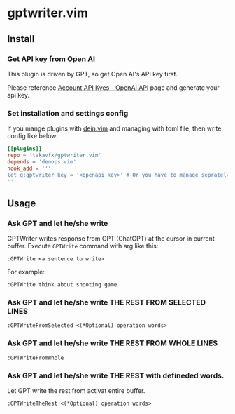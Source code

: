 # gptwriter.vim

## Install


### Get API key from Open AI

This plugin is driven by GPT, so get Open AI's API key first.

Please reference [Account API Kyes - OpenAI API](https://platform.openai.com/account/api-keys) page and generate your api key.

### Set installation and settings config

If you mange plugins with [dein.vim](https://github.com/Shougo/dein.vim) and managing with toml file, then write config like below.

```toml:.dein.toml
[[plugins]]
repo = 'takavfx/gptwriter.vim'
depends = 'denops.vim'
hook_add = '''
let g:gptwriter_key = '<openapi_key>' # Or you have to manage seprately for safety.
'''
```

## Usage

### Ask GPT and let he/she write

GPTWriter writes response from GPT (ChatGPT) at the cursor in current buffer.
Execute `GPTWrite` command with arg like this:

```
:GPTWrite <a sentence to write>
```

For example:

```
:GPTWrite think about shooting game
```

### Ask GPT and let he/she write THE REST FROM SELECTED LINES

```
:GPTWriteFromSelected <(*Optional) operation words>
```

### Ask GPT and let he/she write THE REST FROM WHOLE LINES

```
:GPTWriteFromWhole
```

### Ask GPT and let he/she write THE REST with defineded words.

Let GPT write the rest from activat entire buffer.

```
:GPTWriteTheRest <(*Optional) operation words>
```


